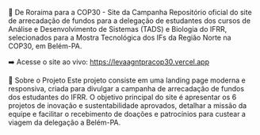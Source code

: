🚀 De Roraima para a COP30 - Site da Campanha
Repositório oficial do site de arrecadação de fundos para a delegação de estudantes dos cursos de Análise e Desenvolvimento de Sistemas (TADS) e Biologia do IFRR, selecionados para a Mostra Tecnológica dos IFs da Região Norte na COP30, em Belém-PA.

➡️ Acesse o site ao vivo: https://levaagntpracop30.vercel.app

🎯 Sobre o Projeto
Este projeto consiste em uma landing page moderna e responsiva, criada para divulgar a campanha de arrecadação de fundos dos estudantes do IFRR. O objetivo principal do site é apresentar os 6 projetos de inovação e sustentabilidade aprovados, detalhar a missão da equipe e facilitar o recebimento de doações e patrocínios para custear a viagem da delegação a Belém-PA.
